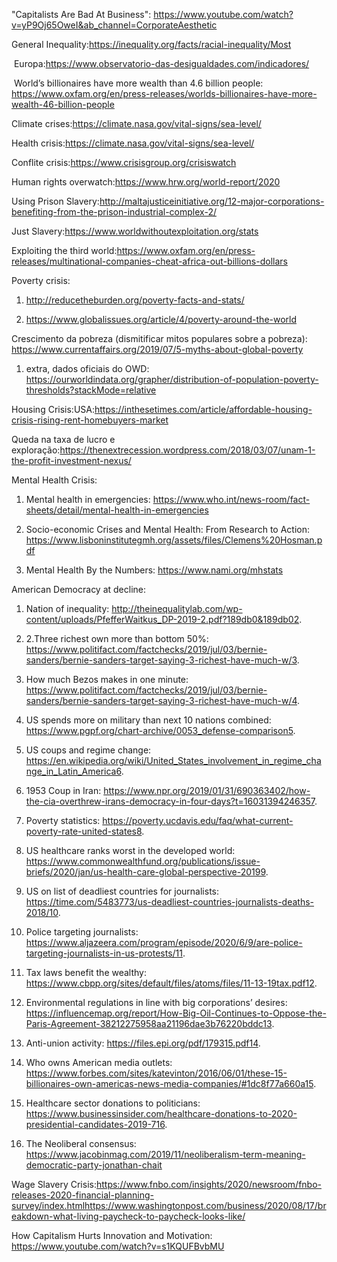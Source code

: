 "Capitalists Are Bad At Business": https://www.youtube.com/watch?v=yP9Oj65OweI&ab_channel=CorporateAesthetic

General Inequality:https://inequality.org/facts/racial-inequality/Most 

​	Europa:https://www.observatorio-das-desigualdades.com/indicadores/

​	World’s billionaires have more wealth than 4.6 billion people: https://www.oxfam.org/en/press-releases/worlds-billionaires-have-more-wealth-46-billion-people

Climate crises:https://climate.nasa.gov/vital-signs/sea-level/

Health crisis:https://climate.nasa.gov/vital-signs/sea-level/

Conflite crisis:https://www.crisisgroup.org/crisiswatch

Human rights overwatch:https://www.hrw.org/world-report/2020

Using Prison Slavery:http://maltajusticeinitiative.org/12-major-corporations-benefiting-from-the-prison-industrial-complex-2/

Just Slavery:https://www.worldwithoutexploitation.org/stats

Exploiting the third world:https://www.oxfam.org/en/press-releases/multinational-companies-cheat-africa-out-billions-dollars

Poverty crisis:

1. http://reducetheburden.org/poverty-facts-and-stats/

2. https://www.globalissues.org/article/4/poverty-around-the-world

Crescimento da pobreza (dismitificar mitos populares sobre a pobreza): https://www.currentaffairs.org/2019/07/5-myths-about-global-poverty

1. extra, dados oficiais do OWD: https://ourworldindata.org/grapher/distribution-of-population-poverty-thresholds?stackMode=relative

Housing Crisis:USA:https://inthesetimes.com/article/affordable-housing-crisis-rising-rent-homebuyers-market

Queda na taxa de lucro e exploração:https://thenextrecession.wordpress.com/2018/03/07/unam-1-the-profit-investment-nexus/

Mental Health Crisis:

1. Mental health in emergencies: https://www.who.int/news-room/fact-sheets/detail/mental-health-in-emergencies

2. Socio-economic Crises and Mental Health: From Research to Action: https://www.lisboninstitutegmh.org/assets/files/Clemens%20Hosman.pdf

3. Mental Health By the Numbers: https://www.nami.org/mhstats

American Democracy at decline:

1. Nation of inequality: http://theinequalitylab.com/wp-content/uploads/PfefferWaitkus_DP-2019-2.pdf?189db0&189db02. 
2. 2.Three richest own more than bottom 50%: https://www.politifact.com/factchecks/2019/jul/03/bernie-sanders/bernie-sanders-target-saying-3-richest-have-much-w/3. 

3. How much Bezos makes in one minute: https://www.politifact.com/factchecks/2019/jul/03/bernie-sanders/bernie-sanders-target-saying-3-richest-have-much-w/4. 

4. US spends more on military than next 10 nations combined: https://www.pgpf.org/chart-archive/0053_defense-comparison5. 

5. US coups and regime change: https://en.wikipedia.org/wiki/United_States_involvement_in_regime_change_in_Latin_America6. 

6. 1953 Coup in Iran: https://www.npr.org/2019/01/31/690363402/how-the-cia-overthrew-irans-democracy-in-four-days?t=16031394246357. 

7. Poverty statistics: https://poverty.ucdavis.edu/faq/what-current-poverty-rate-united-states8. 

8. US healthcare ranks worst in the developed world: https://www.commonwealthfund.org/publications/issue-briefs/2020/jan/us-health-care-global-perspective-20199. 

9. US on list of deadliest countries for journalists: https://time.com/5483773/us-deadliest-countries-journalists-deaths-2018/10. 

10. Police targeting journalists: https://www.aljazeera.com/program/episode/2020/6/9/are-police-targeting-journalists-in-us-protests/11. 

11. Tax laws benefit the wealthy: https://www.cbpp.org/sites/default/files/atoms/files/11-13-19tax.pdf12. 

12. Environmental regulations in line with big corporations’ desires: https://influencemap.org/report/How-Big-Oil-Continues-to-Oppose-the-Paris-Agreement-38212275958aa21196dae3b76220bddc13. 

13. Anti-union activity: https://files.epi.org/pdf/179315.pdf14. 

14. Who owns American media outlets: https://www.forbes.com/sites/katevinton/2016/06/01/these-15-billionaires-own-americas-news-media-companies/#1dc8f77a660a15. 

15. Healthcare sector donations to politicians: https://www.businessinsider.com/healthcare-donations-to-2020-presidential-candidates-2019-716. 

16. The Neoliberal consensus: https://www.jacobinmag.com/2019/11/neoliberalism-term-meaning-democratic-party-jonathan-chait

Wage Slavery Crisis:https://www.fnbo.com/insights/2020/newsroom/fnbo-releases-2020-financial-planning-survey/index.htmlhttps://www.washingtonpost.com/business/2020/08/17/breakdown-what-living-paycheck-to-paycheck-looks-like/

How Capitalism Hurts Innovation and Motivation: https://www.youtube.com/watch?v=s1KQUFBvbMU
